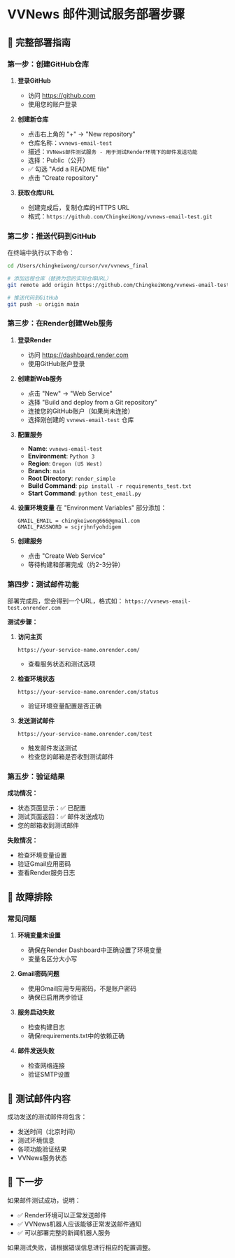 # VVNews 邮件测试服务部署步骤

## 🚀 完整部署指南

### 第一步：创建GitHub仓库

1. **登录GitHub**
   - 访问 https://github.com
   - 使用您的账户登录

2. **创建新仓库**
   - 点击右上角的 "+" → "New repository"
   - 仓库名称：`vvnews-email-test`
   - 描述：`VVNews邮件测试服务 - 用于测试Render环境下的邮件发送功能`
   - 选择：Public（公开）
   - ✅ 勾选 "Add a README file"
   - 点击 "Create repository"

3. **获取仓库URL**
   - 创建完成后，复制仓库的HTTPS URL
   - 格式：`https://github.com/ChingkeiWong/vvnews-email-test.git`

### 第二步：推送代码到GitHub

在终端中执行以下命令：

```bash
cd /Users/chingkeiwong/cursor/vv/vvnews_final

# 添加远程仓库（替换为您的实际仓库URL）
git remote add origin https://github.com/ChingkeiWong/vvnews-email-test.git

# 推送代码到GitHub
git push -u origin main
```

### 第三步：在Render创建Web服务

1. **登录Render**
   - 访问 https://dashboard.render.com
   - 使用GitHub账户登录

2. **创建新Web服务**
   - 点击 "New" → "Web Service"
   - 选择 "Build and deploy from a Git repository"
   - 连接您的GitHub账户（如果尚未连接）
   - 选择刚创建的 `vvnews-email-test` 仓库

3. **配置服务**
   - **Name**: `vvnews-email-test`
   - **Environment**: `Python 3`
   - **Region**: `Oregon (US West)`
   - **Branch**: `main`
   - **Root Directory**: `render_simple`
   - **Build Command**: `pip install -r requirements_test.txt`
   - **Start Command**: `python test_email.py`

4. **设置环境变量**
   在 "Environment Variables" 部分添加：
   ```
   GMAIL_EMAIL = chingkeiwong666@gmail.com
   GMAIL_PASSWORD = scjrjhnfyohdigem
   ```

5. **创建服务**
   - 点击 "Create Web Service"
   - 等待构建和部署完成（约2-3分钟）

### 第四步：测试邮件功能

部署完成后，您会得到一个URL，格式如：
`https://vvnews-email-test.onrender.com`

**测试步骤：**

1. **访问主页**
   ```
   https://your-service-name.onrender.com/
   ```
   - 查看服务状态和测试选项

2. **检查环境状态**
   ```
   https://your-service-name.onrender.com/status
   ```
   - 验证环境变量配置是否正确

3. **发送测试邮件**
   ```
   https://your-service-name.onrender.com/test
   ```
   - 触发邮件发送测试
   - 检查您的邮箱是否收到测试邮件

### 第五步：验证结果

**成功情况：**
- 状态页面显示：✅ 已配置
- 测试页面返回：✅ 邮件发送成功
- 您的邮箱收到测试邮件

**失败情况：**
- 检查环境变量设置
- 验证Gmail应用密码
- 查看Render服务日志

## 🔧 故障排除

### 常见问题

1. **环境变量未设置**
   - 确保在Render Dashboard中正确设置了环境变量
   - 变量名区分大小写

2. **Gmail密码问题**
   - 使用Gmail应用专用密码，不是账户密码
   - 确保已启用两步验证

3. **服务启动失败**
   - 检查构建日志
   - 确保requirements.txt中的依赖正确

4. **邮件发送失败**
   - 检查网络连接
   - 验证SMTP设置

## 📧 测试邮件内容

成功发送的测试邮件将包含：
- 发送时间（北京时间）
- 测试环境信息
- 各项功能验证结果
- VVNews服务状态

## 🎯 下一步

如果邮件测试成功，说明：
- ✅ Render环境可以正常发送邮件
- ✅ VVNews机器人应该能够正常发送邮件通知
- ✅ 可以部署完整的新闻机器人服务

如果测试失败，请根据错误信息进行相应的配置调整。
